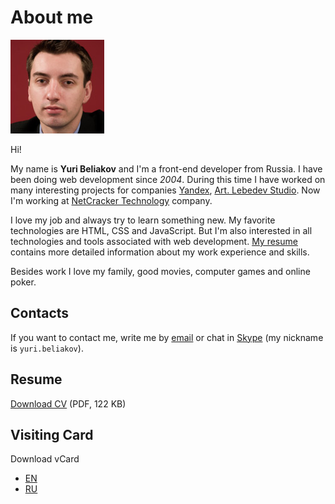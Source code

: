 # About me

![Photo](photo/150x150.jpg)

Hi!

My name is **Yuri Beliakov** and I'm a front-end developer from Russia. I have been doing web development since *2004*. During this time I have worked on many interesting projects for companies [Yandex](https://yandex.com/company/), [Art. Lebedev Studio](http://www.artlebedev.com/). Now I'm working at [NetCracker Technology](http://www.netcracker.com/) company.

I love my job and always try to learn something new. My favorite technologies are HTML, CSS and JavaScript. But I'm also interested in all technologies and tools associated with web development. [My resume](Yuri_Beliakov_EN.pdf) contains more detailed information about my work experience and skills.

Besides work I love my family, good movies, computer games and online poker.

## Contacts

If you want to contact me, write me by [email](mailto:yuri.beliakov@gmail.com) or chat in [Skype](skype:yuri.beliakov?chat) (my nickname is `yuri.beliakov`).

## Resume

[Download CV](Yuri_Beliakov_EN.pdf) (PDF, 122 KB)

## Visiting Card

Download vCard
 * [EN](Yuri_Beliakov_EN.vcf)
 * [RU](Yuri_Beliakov_RU.vcf)
